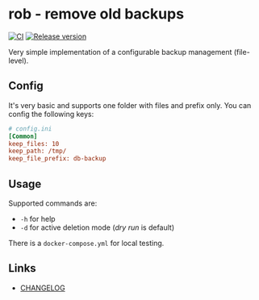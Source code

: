 # rob - remove old backups

[![CI](https://github.com/deeagle/rob/actions/workflows/ci.yml/badge.svg)](https://github.com/deeagle/rob/actions/workflows/ci.yml)
[![Release version](https://github.com/deeagle/rob/actions/workflows/release.yml/badge.svg)](https://github.com/deeagle/rob/actions/workflows/release.yml)

Very simple implementation of a configurable backup management (file-level).

## Config

It's very basic and supports one folder with files and prefix only.
You can config the following keys:

```ini
# config.ini
[Common]
keep_files: 10
keep_path: /tmp/
keep_file_prefix: db-backup
```

## Usage

Supported commands are:

- `-h` for help
- `-d` for active deletion mode (*dry run* is default)

There is a `docker-compose.yml` for local testing.

## Links

- [CHANGELOG](CHANGELOG.md)
